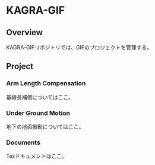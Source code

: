 # KAGRA-GIF
## Overview
KAGRA-GIFリポジトリでは、GIFのプロジェクトを管理する。

## Project
### Arm Length Compensation 
基線長補償についてはここ。

### Under Ground Motion
地下の地面振動についてはここ。

### Documents
Texドキュメントはここ。



